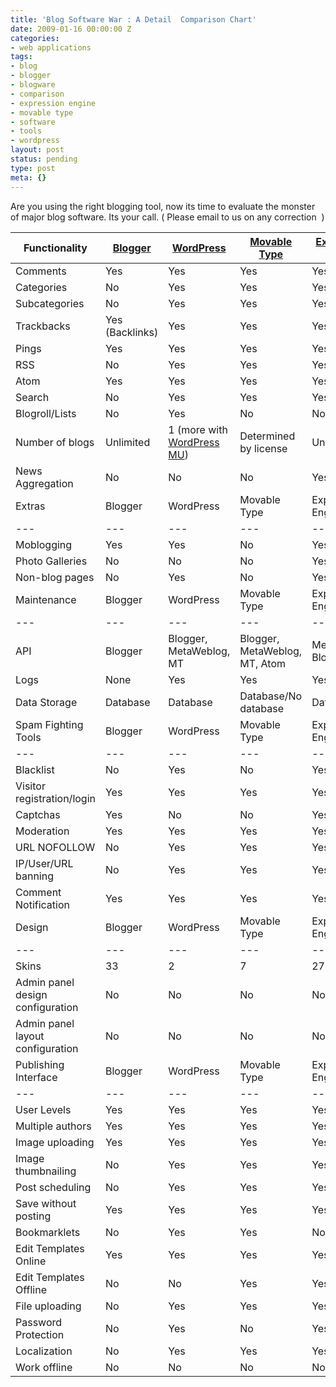 ```yaml
---
title: 'Blog Software War : A Detail  Comparison Chart'
date: 2009-01-16 00:00:00 Z
categories:
- web applications
tags:
- blog
- blogger
- blogware
- comparison
- expression engine
- movable type
- software
- tools
- wordpress
layout: post
status: pending
type: post
meta: {}
---
```


Are you using the right blogging tool, now its time to evaluate the monster of major blog software. Its your call. ( Please email to us on any correction&nbsp; )

| Functionality | [Blogger](http://blogger.com) | [WordPress](http://wordpress.org) | [Movable Type](http://www.movabletype.org/) | [Expression Engine](http://expressionengine.com/) |
| --- | --- | --- | --- | --- |
| Comments | Yes | Yes | Yes | Yes |
| Categories | No | Yes | Yes | Yes |
| Subcategories | No | Yes | Yes | Yes |
| Trackbacks | Yes (Backlinks) | Yes | Yes | Yes |
| Pings | Yes | Yes | Yes | Yes |
| RSS | No | Yes | Yes | Yes |
| Atom | Yes | Yes | Yes | Yes |
| Search | No | Yes | Yes | Yes |
| Blogroll/Lists | No | Yes | No | No |
| Number of blogs | Unlimited | 1 (more with [WordPress MU](http://mu.wordpress.org/)) | Determined by license | Unlimited |
| News Aggregation | No | No | No | Yes |
| Extras | Blogger | WordPress | Movable Type | Expression Engine |
| --- | --- | --- | --- | --- |
| Moblogging | Yes | Yes | No | Yes |
| Photo Galleries | No | No | No | Yes |
| Non-blog pages | No | Yes | No | Yes |
| Maintenance | Blogger | WordPress | Movable Type | Expression Engine |
| --- | --- | --- | --- | --- |
| API | Blogger | Blogger, MetaWeblog, MT | Blogger, MetaWeblog, MT, Atom | MetaWeblog, Blogger, MT |
| Logs | None | Yes | Yes | Yes |
| Data Storage | Database | Database | Database/No database | Database |
| Spam Fighting Tools | Blogger | WordPress | Movable Type | Expression Engine |
| --- | --- | --- | --- | --- |
| Blacklist | No | Yes | No | Yes |
| Visitor registration/login | Yes | Yes | Yes | Yes |
| Captchas | Yes | No | No | Yes |
| Moderation | Yes | Yes | Yes | Yes |
| URL NOFOLLOW | No | Yes | Yes | Yes |
| IP/User/URL banning | No | Yes | Yes | Yes |
| Comment Notification | Yes | Yes | Yes | Yes |
| Design | Blogger | WordPress | Movable Type | Expression Engine |
| --- | --- | --- | --- | --- |
| Skins | 33 | 2 | 7 | 27 |
| Admin panel design configuration | No | No | No | No |
| Admin panel layout configuration | No | No | No | No |
| Publishing Interface | Blogger | WordPress | Movable Type | Expression Engine |
| --- | --- | --- | --- | --- |
| User Levels | Yes | Yes | Yes | Yes |
| Multiple authors | Yes | Yes | Yes | Yes |
| Image uploading | Yes | Yes | Yes | Yes |
| Image thumbnailing | No | Yes | Yes | Yes |
| Post scheduling | No | Yes | Yes | Yes |
| Save without posting | Yes | Yes | Yes | Yes |
| Bookmarklets | No | Yes | Yes | No |
| Edit Templates Online | Yes | Yes | Yes | Yes |
| Edit Templates Offline | No | No | Yes | Yes |
| File uploading | No | Yes | Yes | Yes |
| Password Protection | No | Yes | No | Yes |
| Localization | No | Yes | Yes | Yes |
| Work offline | No | No | No | No |

